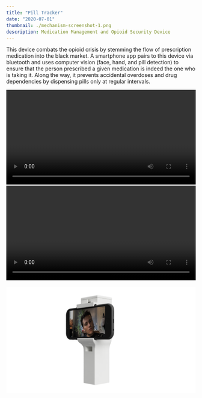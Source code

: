 ```yaml
---
title: "Pill Tracker"
date: "2020-07-01"
thumbnail: ./mechanism-screenshot-1.png
description: Medication Management and Opioid Security Device
---
```


This device combats the opioid crisis by stemming the flow of prescription medication into the black market. A smartphone app pairs to this device via bluetooth and uses computer vision (face, hand, and pill detection) to ensure that the person prescribed a given medication is indeed the one who is taking it. Along the way, it prevents accidental overdoses and drug dependencies by dispensing pills only at regular intervals. 

<div class="kg-embed-card">
    <video width="100%" autoplay loop>
        <source src="device-turntable-1.mp4" type="video/mp4"/>
        Your browser does not support the video tag :(
    </video>

</div>

<div class="kg-embed-card">
    <video width="100%" autoplay loop>
        <source src="device-turntable-1.html" type="video/html"/>
        Your browser does not support the video tag :(
    </video>

</div>


<div class="kg-card kg-image-card">

![The Device](./device-render-1.png "The Device")

</div>
